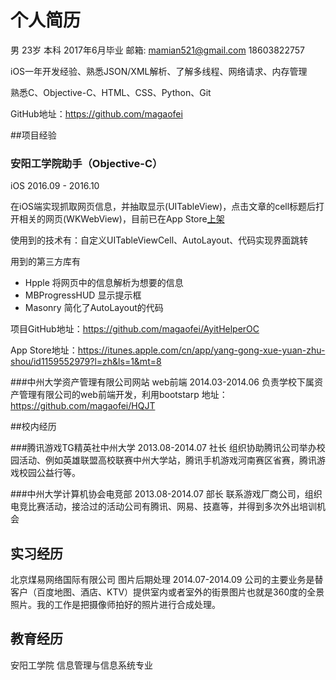 # 个人简历

男 23岁 本科 2017年6月毕业 邮箱: mamian521@gmail.com 18603822757

iOS一年开发经验、熟悉JSON/XML解析、了解多线程、网络请求、内存管理

熟悉C、Objective-C、HTML、CSS、Python、Git

GitHub地址：https://github.com/magaofei

##项目经验

### 安阳工学院助手（Objective-C）

iOS 2016.09 - 2016.10

在iOS端实现抓取网页信息，并抽取显示(UITableView)，点击文章的cell标题后打开相关的网页(WKWebView)，目前已在App Store[上架](https://itunes.apple.com/cn/app/yang-gong-xue-yuan-zhu-shou/id1159552979?l=zh&ls=1&mt=8)

使用到的技术有：自定义UITableViewCell、AutoLayout、代码实现界面跳转

用到的第三方库有

- Hpple  将网页中的信息解析为想要的信息
- MBProgressHUD  显示提示框
- Masonry  简化了AutoLayout的代码

项目GitHub地址：https://github.com/magaofei/AyitHelperOC

App Store地址：https://itunes.apple.com/cn/app/yang-gong-xue-yuan-zhu-shou/id1159552979?l=zh&ls=1&mt=8

###中州大学资产管理有限公司网站
web前端  	2014.03-2014.06
负责学校下属资产管理有限公司的web前端开发，利用bootstarp 地址：https://github.com/magaofei/HQJT

##校内经历

###腾讯游戏TG精英社中州大学  2013.08-2014.07
社长
组织协助腾讯公司举办校园活动、例如英雄联盟高校联赛中州大学站，腾讯手机游戏河南赛区省赛，腾讯游戏校园公益行等。

###中州大学计算机协会电竞部  2013.08-2014.07
部长
联系游戏厂商公司，组织电竞比赛活动，接洽过的活动公司有腾讯、网易、技嘉等，并得到多次外出培训机会

## 实习经历

北京煤易网络国际有限公司
图片后期处理  	2014.07-2014.09
公司的主要业务是替客户（百度地图、酒店、KTV）提供室内或者室外的街景图片也就是360度的全景照片。我的工作是把摄像师拍好的照片进行合成处理。

## 教育经历

安阳工学院 信息管理与信息系统专业


